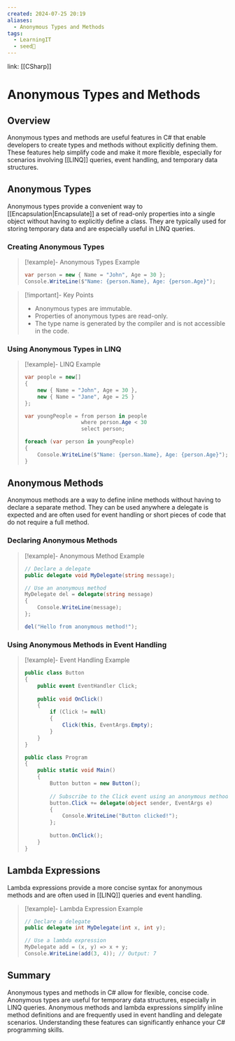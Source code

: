 ```yaml
---
created: 2024-07-25 20:19
aliases:
  - Anonymous Types and Methods
tags:
  - LearningIT
  - seed🌱
---
```


link: [[CSharp]]

# Anonymous Types and Methods

## Overview

Anonymous types and methods are useful features in C# that enable developers to create types and methods without explicitly defining them. These features help simplify code and make it more flexible, especially for scenarios involving [[LINQ]] queries, event handling, and temporary data structures.

## Anonymous Types

Anonymous types provide a convenient way to [[Encapsulation|Encapsulate]] a set of read-only properties into a single object without having to explicitly define a class. They are typically used for storing temporary data and are especially useful in LINQ queries.

### Creating Anonymous Types

> [!example]- Anonymous Types Example
> ```csharp
> var person = new { Name = "John", Age = 30 };
> Console.WriteLine($"Name: {person.Name}, Age: {person.Age}");
> ```

> [!important]- Key Points
> - Anonymous types are immutable.
> - Properties of anonymous types are read-only.
> - The type name is generated by the compiler and is not accessible in the code.

### Using Anonymous Types in LINQ

> [!example]- LINQ Example
> ```csharp
> var people = new[]
> {
>     new { Name = "John", Age = 30 },
>     new { Name = "Jane", Age = 25 }
> };
> 
> var youngPeople = from person in people
>                   where person.Age < 30
>                   select person;
> 
> foreach (var person in youngPeople)
> {
>     Console.WriteLine($"Name: {person.Name}, Age: {person.Age}");
> }
> ```

## Anonymous Methods

Anonymous methods are a way to define inline methods without having to declare a separate method. They can be used anywhere a delegate is expected and are often used for event handling or short pieces of code that do not require a full method.

### Declaring Anonymous Methods

> [!example]- Anonymous Method Example
> ```csharp
> // Declare a delegate
> public delegate void MyDelegate(string message);
> 
> // Use an anonymous method
> MyDelegate del = delegate(string message)
> {
>     Console.WriteLine(message);
> };
> 
> del("Hello from anonymous method!");
> ```

### Using Anonymous Methods in Event Handling

> [!example]- Event Handling Example
> ```csharp
> public class Button
> {
>     public event EventHandler Click;
>     
>     public void OnClick()
>     {
>         if (Click != null)
>         {
>             Click(this, EventArgs.Empty);
>         }
>     }
> }
> 
> public class Program
> {
>     public static void Main()
>     {
>         Button button = new Button();
>         
>         // Subscribe to the Click event using an anonymous method
>         button.Click += delegate(object sender, EventArgs e)
>         {
>             Console.WriteLine("Button clicked!");
>         };
>         
>         button.OnClick();
>     }
> }
> ```

## Lambda Expressions

Lambda expressions provide a more concise syntax for anonymous methods and are often used in [[LINQ]] queries and event handling.

> [!example]- Lambda Expression Example
> ```csharp
> // Declare a delegate
> public delegate int MyDelegate(int x, int y);
> 
> // Use a lambda expression
> MyDelegate add = (x, y) => x + y;
> Console.WriteLine(add(3, 4)); // Output: 7
> ```

## Summary

Anonymous types and methods in C# allow for flexible, concise code. Anonymous types are useful for temporary data structures, especially in LINQ queries. Anonymous methods and lambda expressions simplify inline method definitions and are frequently used in event handling and delegate scenarios. Understanding these features can significantly enhance your C# programming skills.
